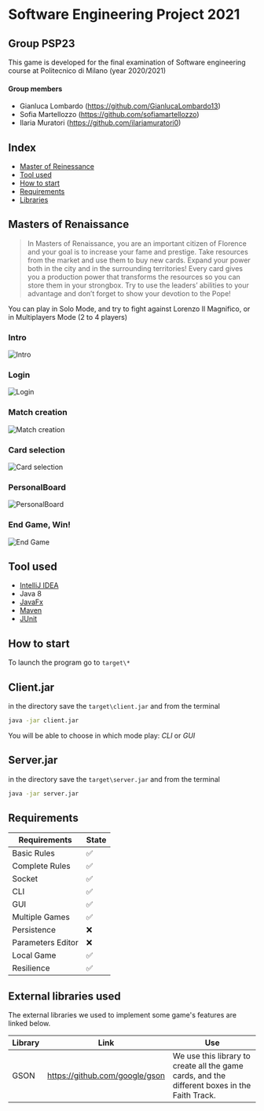 # Software Engineering Project 2021

## Group PSP23 
This game is developed for the final examination of Software engineering course at Politecnico di Milano (year 2020/2021)
#### Group members
* Gianluca Lombardo (https://github.com/GianlucaLombardo13)
* Sofia Martellozzo (https://github.com/sofiamartellozzo)
* Ilaria Muratori (https://github.com/ilariamuratori0)

## Index
* [Master of Reinessance](#game)
* [Tool used](#toolused)
* [How to start](#usage)
* [Requirements](#requirements)
* [Libraries](#libraries)

<a name= "game"></a>
## Masters of Renaissance
> In Masters of Renaissance, you are an important citizen of Florence and your goal is to increase your fame and prestige. Take resources from the market and use them to buy new cards. Expand your power both in the city and in the surrounding territories! Every card gives you a production power that transforms the resources so you can store them in your strongbox. Try to use the leaders’ abilities to your advantage and don’t forget to show your devotion to the Pope!

You can play in Solo Mode, and try to fight against Lorenzo Il Magnifico, or in Multiplayers Mode (2 to 4 players) 

### Intro
![Intro](deliverables/images/introImage11.png?raw=true)

### Login
![Login](deliverables/images/LoginImage.png?raw=true)

### Match creation
![Match creation](deliverables/images/RoomSizeImage.png?raw=true)

### Card selection
![Card selection](deliverables/images/ChooseCardsImage.png?raw=true)

### PersonalBoard
![PersonalBoard](deliverables/images/PersonalBoardImage.png?raw=true)

### End Game, Win!
![End Game](deliverables/images/EndGameImage.png?raw=true)


<a name="toolused"></a>
## Tool used
* [IntelliJ IDEA](https://www.jetbrains.com/idea/)
* Java 8
* [JavaFx](https://openjfx.io)
* [Maven](https://maven.apache.org)
* [JUnit](https://junit.org/junit5/)

<a name="usage"></a>
## How to start
To launch the program go to `target\*`

## Client.jar
in the directory save the `target\client.jar` and from the terminal 

```bash
java -jar client.jar
```

You will be able to choose in which mode play: *CLI* or *GUI* 

## Server.jar
in the directory save the `target\server.jar` and from the terminal

```bash
java -jar server.jar
```

<a name="requirements"></a>
## Requirements
| Requirements | State |
| ------------ | ----- |
| Basic Rules  |   ✅ |
| Complete Rules |  ✅ |
| Socket       |  ✅ |
| CLI          |  ✅ |
| GUI          |  ✅ | 
| Multiple Games |  ✅ |
| Persistence   |  ❌ |
| Parameters Editor |  ❌ |
| Local Game   |  ✅ |
| Resilience   |  ✅ |

<a name="libraries"></a>
## External libraries used
The external libraries we used to implement some game's features are linked below.

| Library | Link | Use |
| ------ | ------ | ------ |
| GSON | https://github.com/google/gson | We use this library to create all the game cards, and the different boxes in the Faith Track. |

